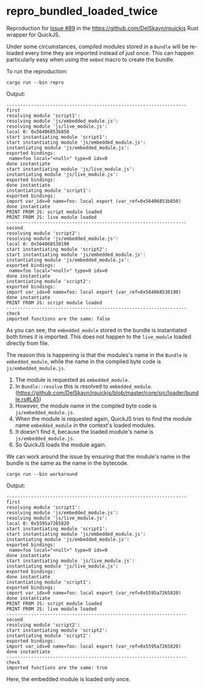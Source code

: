 # repro_bundled_loaded_twice

Reproduction for [Issue #89](https://github.com/DelSkayn/rquickjs/issues/89) in the https://github.com/DelSkayn/rquickjs Rust wrapper for QuickJS.

Under some circumstances, compiled modules stored in a `Bundle` will be re-loaded every time they are imported instead of just once. 
This can happen particularly easy when using the `embed` macro to create the bundle. 

To run the reproduction:
```
cargo run --bin repro
```

Output:
```
------------------------------------------------------------------ first
resolving module 'script1':
resolving module 'js/embedded_module.js':
resolving module 'js/live_module.js':
local 0: 0x56406853b850
start instantiating module 'script1':
start instantiating module 'js/embedded_module.js':
instantiating module 'js/embedded_module.js':
exported bindings:
 name=foo local="<null>" type=0 idx=0
done instantiate
start instantiating module 'js/live_module.js':
instantiating module 'js/live_module.js':
exported bindings:
done instantiate
instantiating module 'script1':
exported bindings:
import var_idx=0 name=foo: local export (var_ref=0x56406853b850)
done instantiate
PRINT FROM JS: script module loaded
PRINT FROM JS: live module loaded
------------------------------------------------------------------ second
resolving module 'script2':
resolving module 'js/embedded_module.js':
local 0: 0x564068530190
start instantiating module 'script2':
start instantiating module 'js/embedded_module.js':
instantiating module 'js/embedded_module.js':
exported bindings:
 name=foo local="<null>" type=0 idx=0
done instantiate
instantiating module 'script2':
exported bindings:
import var_idx=0 name=foo: local export (var_ref=0x564068530190)
done instantiate
PRINT FROM JS: script module loaded
------------------------------------------------------------------ check
imported functions are the same: false
```

As you can see, the `embedded_module` stored in the bundle is instantiated both times it is imported. This does not happen to the `live_module` loaded 
directly from file.

The reason this is happening is that the modules's name in the `Bundle` is `embedded_module`, while the name in the compiled byte code is `js/embedded_module.js`.
1. The module is requested as `embedded_module`.
2. In `Bundle::revolve` this is resolved to `embedded_module`. (https://github.com/DelSkayn/rquickjs/blob/master/core/src/loader/bundle.rs#L45)
3. However, the module name in the compiled byte code is `js/embedded_module.js`.
4. When the module is requested again, QuickJS tries to find the module name `embedded_module` in the context's loaded modules.
5. It doesn't find it, because the loaded module's name is `js/embedded_module.js`.
6. So QuickJS loads the module again.

We can work around the issue by ensuring that the module's name in the bundle is the same as the name in the bytecode. 

```
cargo run --bin workaround
```

Output: 

```
------------------------------------------------------------------ first
resolving module 'script1':
resolving module 'js/embedded_module.js':
resolving module 'js/live_module.js':
local 0: 0x5595a7265820
start instantiating module 'script1':
start instantiating module 'js/embedded_module.js':
instantiating module 'js/embedded_module.js':
exported bindings:
 name=foo local="<null>" type=0 idx=0
done instantiate
start instantiating module 'js/live_module.js':
instantiating module 'js/live_module.js':
exported bindings:
done instantiate
instantiating module 'script1':
exported bindings:
import var_idx=0 name=foo: local export (var_ref=0x5595a7265820)
done instantiate
PRINT FROM JS: script module loaded
PRINT FROM JS: live module loaded
------------------------------------------------------------------ second
resolving module 'script2':
start instantiating module 'script2':
instantiating module 'script2':
exported bindings:
import var_idx=0 name=foo: local export (var_ref=0x5595a7265820)
done instantiate
------------------------------------------------------------------ check
imported functions are the same: true
```

Here, the embedded module is loaded only once.


